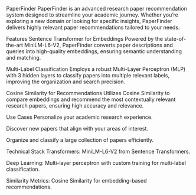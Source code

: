 PaperFinder
PaperFinder is an advanced research paper recommendation system designed to streamline your academic journey. Whether you’re exploring a new domain or looking for specific insights, PaperFinder delivers highly relevant paper recommendations tailored to your needs.

Features
Sentence Transformer for Embeddings Powered by the state-of-the-art MiniLM-L6-V2, PaperFinder converts paper descriptions and queries into high-quality embeddings, ensuring semantic understanding and matching.

Multi-Label Classification Employs a robust Multi-Layer Perceptron (MLP) with 3 hidden layers to classify papers into multiple relevant labels, improving the organization and search precision.

Cosine Similarity for Recommendations Utilizes Cosine Similarity to compare embeddings and recommend the most contextually relevant research papers, ensuring high accuracy and relevance.

Use Cases
Personalize your academic research experience.

Discover new papers that align with your areas of interest.

Organize and classify a large collection of papers efficiently.

Technical Stack
Transformers: MiniLM-L6-V2 from Sentence Transformers.

Deep Learning: Multi-layer perceptron with custom training for multi-label classification.

Similarity Metrics: Cosine Similarity for embedding-based recommendations.

